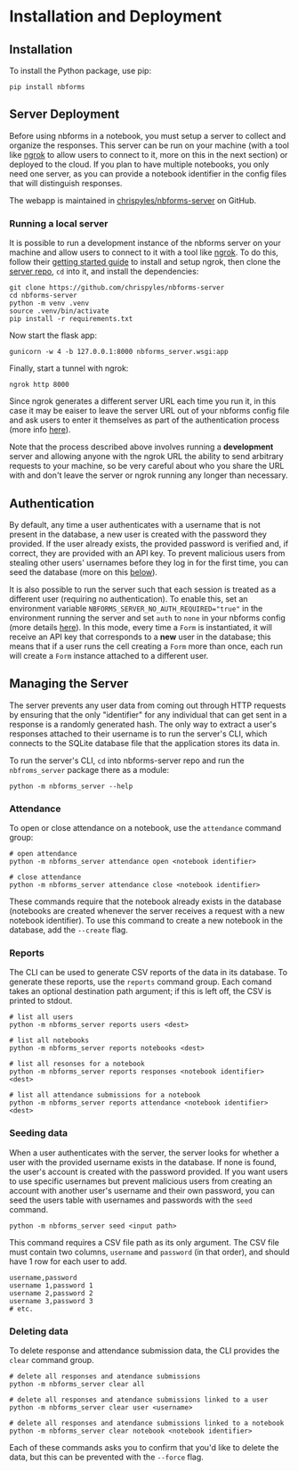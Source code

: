 # Installation and Deployment

## Installation

To install the Python package, use pip:

```
pip install nbforms
```

## Server Deployment

Before using nbforms in a notebook, you must setup a server to collect and organize the responses. This server can be run on your machine (with a tool like [ngrok](https://ngrok.com) to allow users to connect to it, more on this in the next section) or deployed to the cloud. If you plan to have multiple notebooks, you only need one server, as you can provide a notebook identifier in the config files that will distinguish responses.

The webapp is maintained in [chrispyles/nbforms-server](https://github.com/chrispyles/nbforms-server) on GitHub.

### Running a local server

It is possible to run a development instance of the nbforms server on your machine and allow users to connect to it with a tool like [ngrok](https://ngrok.com). To do this, follow their [getting started guide](https://ngrok.com/docs/guides/getting-started/) to install and setup ngrok, then clone the [server repo](https://github.com/chrispyles/nbforms-server), `cd` into it, and install the dependencies:

```
git clone https://github.com/chrispyles/nbforms-server
cd nbforms-server
python -m venv .venv
source .venv/bin/activate
pip install -r requirements.txt
```

Now start the flask app:

```
gunicorn -w 4 -b 127.0.0.1:8000 nbforms_server.wsgi:app
```

Finally, start a tunnel with ngrok:

```
ngrok http 8000
```

Since ngrok generates a different server URL each time you run it, in this case it may be eaiser to leave the server URL out of your nbforms config file and ask users to enter it themselves as part of the authentication process (more info [here](./notebook_usage)).

Note that the process described above involves running a **development** server and allowing anyone with the ngrok URL the ability to send arbitrary requests to your machine, so be very careful about who you share the URL with and don't leave the server or ngrok running any longer than necessary.

## Authentication

By default, any time a user authenticates with a username that is not present in the database, a new user is created with the password they provided. If the user already exists, the provided password is verified and, if correct, they are provided with an API key. To prevent malicious users from stealing other users' usernames before they log in for the first time, you can seed the database (more on this [below](#seeding-data)).

It is also possible to run the server such that each session is treated as a different user (requiring no authentication). To enable this, set an environment variable `NBFORMS_SERVER_NO_AUTH_REQUIRED="true"` in the environment running the server and set `auth` to `none` in your nbforms config (more details [here](./notebook_usage)). In this mode, every time a `Form` is instantiated, it will receive an API key that corresponds to a **new** user in the database; this means that if a user runs the cell creating a `Form` more than once, each run will create a `Form` instance attached to a different user.

## Managing the Server

The server prevents any user data from coming out through HTTP requests by ensuring that the only "identifier" for any individual that can get sent in a response is a randomly generated hash. The only way to extract a user's responses attached to their username is to run the server's CLI, which connects to the SQLite database file that the application stores its data in.

To run the server's CLI, `cd` into nbforms-server repo and run the `nbfroms_server` package there as a module:

```
python -m nbforms_server --help
```

### Attendance

To open or close attendance on a notebook, use the `attendance` command group:

```
# open attendance
python -m nbforms_server attendance open <notebook identifier>

# close attendance
python -m nbforms_server attendance close <notebook identifier>
```

These commands require that the notebook already exists in the database (notebooks are created whenever the server receives a request with a new notebook identifier). To use this command to create a new notebook in the database, add the `--create` flag.

### Reports

The CLI can be used to generate CSV reports of the data in its database. To generate these reports, use the `reports` command group. Each comand takes an optional destination path argument; if this is left off, the CSV is printed to stdout.

```
# list all users
python -m nbforms_server reports users <dest>

# list all notebooks
python -m nbforms_server reports notebooks <dest>

# list all resonses for a notebook
python -m nbforms_server reports responses <notebook identifier> <dest>

# list all attendance submissions for a notebook
python -m nbforms_server reports attendance <notebook identifier> <dest>
```

### Seeding data

When a user authenticates with the server, the server looks for whether a user with the provided username exists in the database. If none is found, the user's account is created with the password provided. If you want users to use specific usernames but prevent malicious users from creating an account with another user's username and their own password, you can seed the users table with usernames and passwords with the `seed` command.

```
python -m nbforms_server seed <input path>
```

This command requires a CSV file path as its only argument. The CSV file must contain two columns, `username` and `password` (in that order), and should have 1 row for each user to add.

```
username,password
username 1,password 1
username 2,password 2
username 3,password 3
# etc.
```

### Deleting data

To delete response and attendance submission data, the CLI provides the `clear` command group.

```
# delete all responses and atendance submissions
python -m nbforms_server clear all

# delete all responses and atendance submissions linked to a user
python -m nbforms_server clear user <username>

# delete all responses and atendance submissions linked to a notebook
python -m nbforms_server clear notebook <notebook identifier>
```

Each of these commands asks you to confirm that you'd like to delete the data, but this can be prevented with the `--force` flag.
